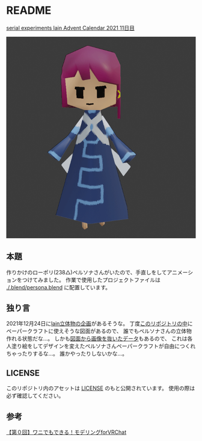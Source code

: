 # README
[serial experiments lain Advent Calendar 2021 11日目](https://adventar.org/calendars/6156)

![](ローポリペルソナさん.gif)

## 本題
作りかけのローポリ(238△)ペルソナさんがいたので、手直しをしてアニメーションをつけてみました。
作業で使用したプロジェクトファイルは [./.blend/persona.blend](./.blend/persona.blend) に配置しています。

## 独り言
2021年12月24日に[lain立体物の企画](https://twitter.com/cafe_darkmatter/status/1331678062501535746)があるそうな。
丁度[このリポジトリの中](./pdf/ペーパークラフト図面.pdf)にペーパークラフトに使えそうな図面があるので、
誰でもペルソナさんの立体物作れる状態だな...。
しかも[図面から画像を抜いたデータ](./pdf/ペーパークラフト図面_notexture.pdf)もあるので、
これは各人塗り絵をしてデザインを変えたペルソナさんペーパークラフトが自由につくれちゃったりするな...。
誰かやったりしないかな...。

## LICENSE
このリポジトリ内のアセットは [LICENSE](./LICENSE) のもと公開されています。
使用の際は必ず確認してください。

## 参考
[【第０回】ワニでもできる！モデリングforVRChat](https://www.youtube.com/watch?v=Xg4AXYuzEqA)
